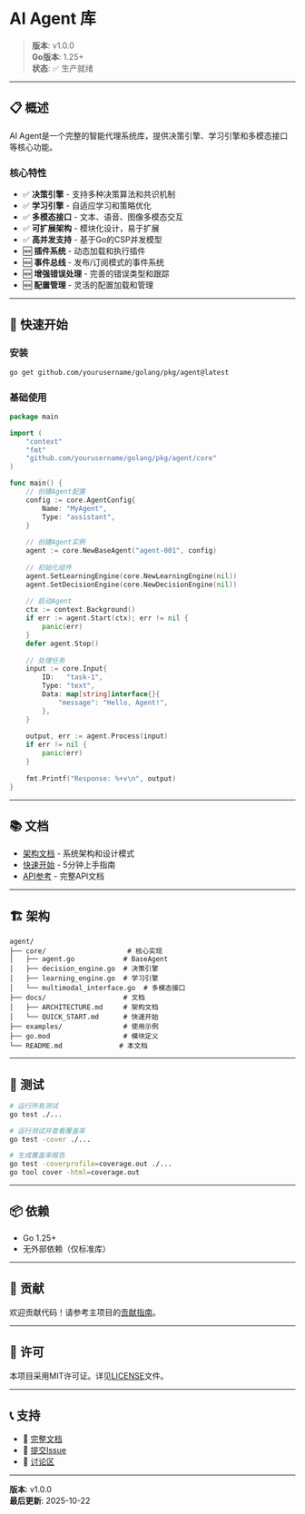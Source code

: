 # AI Agent 库

> **版本**: v1.0.0  
> **Go版本**: 1.25+  
> **状态**: ✅ 生产就绪

---

## 📋 概述

AI Agent是一个完整的智能代理系统库，提供决策引擎、学习引擎和多模态接口等核心功能。

### 核心特性

- ✅ **决策引擎** - 支持多种决策算法和共识机制
- ✅ **学习引擎** - 自适应学习和策略优化
- ✅ **多模态接口** - 文本、语音、图像多模态交互
- ✅ **可扩展架构** - 模块化设计，易于扩展
- ✅ **高并发支持** - 基于Go的CSP并发模型
- 🆕 **插件系统** - 动态加载和执行插件
- 🆕 **事件总线** - 发布/订阅模式的事件系统
- 🆕 **增强错误处理** - 完善的错误类型和跟踪
- 🆕 **配置管理** - 灵活的配置加载和管理

---

## 🚀 快速开始

### 安装

```bash
go get github.com/yourusername/golang/pkg/agent@latest
```

### 基础使用

```go
package main

import (
    "context"
    "fmt"
    "github.com/yourusername/golang/pkg/agent/core"
)

func main() {
    // 创建Agent配置
    config := core.AgentConfig{
        Name: "MyAgent",
        Type: "assistant",
    }
    
    // 创建Agent实例
    agent := core.NewBaseAgent("agent-001", config)
    
    // 初始化组件
    agent.SetLearningEngine(core.NewLearningEngine(nil))
    agent.SetDecisionEngine(core.NewDecisionEngine(nil))
    
    // 启动Agent
    ctx := context.Background()
    if err := agent.Start(ctx); err != nil {
        panic(err)
    }
    defer agent.Stop()
    
    // 处理任务
    input := core.Input{
        ID:   "task-1",
        Type: "text",
        Data: map[string]interface{}{
            "message": "Hello, Agent!",
        },
    }
    
    output, err := agent.Process(input)
    if err != nil {
        panic(err)
    }
    
    fmt.Printf("Response: %+v\n", output)
}
```

---

## 📚 文档

- [架构文档](docs/ARCHITECTURE.md) - 系统架构和设计模式
- [快速开始](docs/QUICK_START.md) - 5分钟上手指南
- [API参考](docs/API.md) - 完整API文档

---

## 🏗️ 架构

```text
agent/
├── core/                    # 核心实现
│   ├── agent.go            # BaseAgent
│   ├── decision_engine.go  # 决策引擎
│   ├── learning_engine.go  # 学习引擎
│   └── multimodal_interface.go  # 多模态接口
├── docs/                   # 文档
│   ├── ARCHITECTURE.md     # 架构文档
│   └── QUICK_START.md      # 快速开始
├── examples/               # 使用示例
├── go.mod                  # 模块定义
└── README.md              # 本文档
```

---

## 🧪 测试

```bash
# 运行所有测试
go test ./...

# 运行测试并查看覆盖率
go test -cover ./...

# 生成覆盖率报告
go test -coverprofile=coverage.out ./...
go tool cover -html=coverage.out
```

---

## 📦 依赖

- Go 1.25+
- 无外部依赖（仅标准库）

---

## 🤝 贡献

欢迎贡献代码！请参考主项目的[贡献指南](../../CONTRIBUTING.md)。

---

## 📄 许可

本项目采用MIT许可证。详见[LICENSE](../../LICENSE)文件。

---

## 📞 支持

- 📖 [完整文档](../../docs/)
- 🐛 [提交Issue](https://github.com/yourusername/golang/issues)
- 💬 [讨论区](https://github.com/yourusername/golang/discussions)

---

**版本**: v1.0.0  
**最后更新**: 2025-10-22
